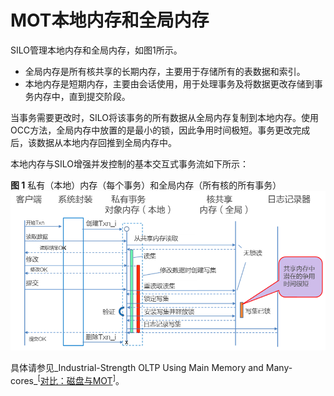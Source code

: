 # MOT本地内存和全局内存<a name="ZH-CN_TOPIC_0280525155"></a>

SILO管理本地内存和全局内存，如图1所示。

-   全局内存是所有核共享的长期内存，主要用于存储所有的表数据和索引。
-   本地内存是短期内存，主要由会话使用，用于处理事务及将数据更改存储到事务内存中，直到提交阶段。

当事务需要更改时，SILO将该事务的所有数据从全局内存复制到本地内存。使用OCC方法，全局内存中放置的是最小的锁，因此争用时间极短。事务更改完成后，该数据从本地内存回推到全局内存中。

本地内存与SILO增强并发控制的基本交互式事务流如下所示：

**图 1**  私有（本地）内存（每个事务）和全局内存（所有核的所有事务）<a name="fig18716015"></a>
![](figures/Private(local)memory(per-transaction)and-global-memory(all-transactions-for-all-cores).png "私有（本地）内存（每个事务）和全局内存（所有核的所有事务）")

具体请参见_Industrial-Strength OLTP Using Main Memory and Many-cores_<sup>\[</sup>[对比：磁盘与MOT](对比-磁盘与MOT.md)<sup>\]</sup>。

